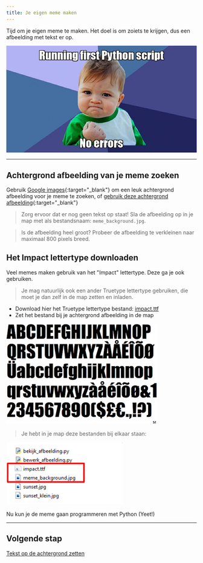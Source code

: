 ```yaml
---
title: Je eigen meme maken
---
```


Tijd om je eigen meme te maken. Het doel is om zoiets te krijgen, dus een afbeelding met tekst er op.

![](voorbeeld_meme.jpg)

---

## Achtergrond afbeelding van je meme zoeken
Gebruik [Google images](https://www.google.com/search?tbm=isch&q=meme+background){:target="_blank"} om een leuk achtergrond afbeelding voor je meme te zoeken, of [gebruik deze achtergrond afbeelding](meme_background.jpg){:target="_blank"}

> Zorg ervoor dat er nog geen tekst op staat! Sla de afbeelding op in je map met als bestandsnaam: `meme_background.jpg`.

> Is de afbeelding heel groot? Probeer de afbeelding te verkleinen naar maximaal 800 pixels breed.

## Het Impact lettertype downloaden 
Veel memes maken gebruik van het "Impact" lettertype. Deze ga je ook gebruiken. 

> Je mag natuurlijk ook een ander Truetype lettertype gebruiken, die moet je dan zelf in de map zetten en inladen.

* Download hier het Truetype lettertype bestand: [impact.ttf](impact.ttf)
* Zet het bestand bij je achtergrond afbeelding in de map 

![Impact font](impact.gif)

> Je hebt in je map deze bestanden bij elkaar staan:

![Files](files.png)

Nu kun je de meme gaan programmeren met Python (Yeet!)

---

## Volgende stap
[Tekst op de achtergrond zetten](../05-meme-compose)

